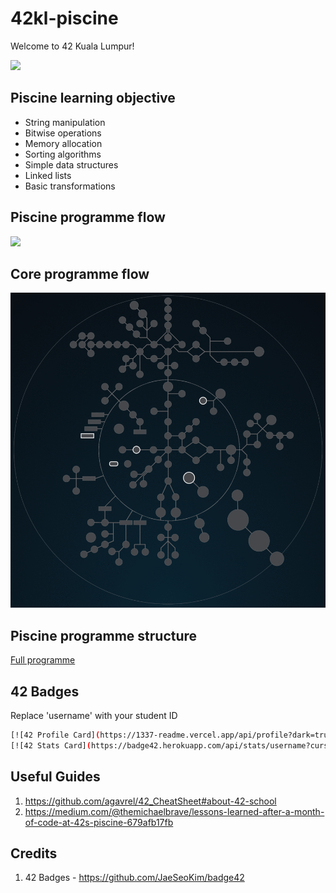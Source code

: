 # 42kl-piscine

Welcome to 42 Kuala Lumpur!

<img width="750" src="https://user-images.githubusercontent.com/83443933/126035499-ca1866b6-eb45-4dd2-aae2-14b1d9d1f4c8.jpg">

## Piscine learning objective
- String manipulation
- Bitwise operations
- Memory allocation
- Sorting algorithms
- Simple data structures
- Linked lists
- Basic transformations

## Piscine programme flow
<img width="750" src="https://user-images.githubusercontent.com/83443933/126032367-8caa1ef5-8451-45c3-a6a3-d90d0b0194f6.png">

## Core programme flow
<img width="750" src="https://raw.githubusercontent.com/chesterchong/42KL-piscine/main/Holy_Graph.gif">


## Piscine programme structure
[Full programme](https://docs.google.com/spreadsheets/d/1zMvTz8uHdmUdIhclEBuh8W9eF9jBAIPEpg46xcsxr7s/edit?usp=sharing)

## 42 Badges

Replace 'username' with your student ID
```sh
[![42 Profile Card](https://1337-readme.vercel.app/api/profile?dark=true&login=username)](https://github.com/username)
[![42 Stats Card](https://badge42.herokuapp.com/api/stats/username?cursus=C%20reloaded)](https://github.com/username)
```

## Useful Guides
1. https://github.com/agavrel/42_CheatSheet#about-42-school
2. https://medium.com/@themichaelbrave/lessons-learned-after-a-month-of-code-at-42s-piscine-679afb17fb

## Credits
1. 42 Badges - https://github.com/JaeSeoKim/badge42
